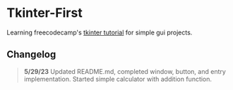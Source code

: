# Tkinter-First
Learning freecodecamp's [tkinter tutorial](https://youtu.be/YXPyB4XeYLA) for simple gui projects.

## Changelog
> **5/29/23** Updated README.md, completed window, button, and entry implementation. Started simple calculator with addition function.